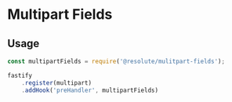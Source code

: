 # Multipart Fields

## Usage

```js
const multipartFields = require('@resolute/mulitpart-fields');

fastify
    .register(multipart)
    .addHook('preHandler', multipartFields)
```